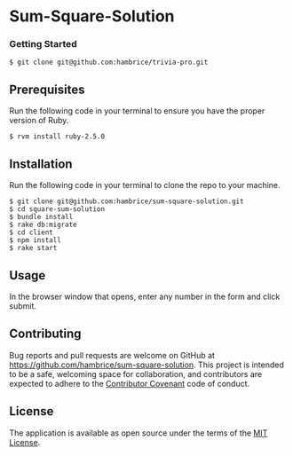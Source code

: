 # Sum-Square-Solution


### Getting Started

    $ git clone git@github.com:hambrice/trivia-pro.git

## Prerequisites
Run the following code in your terminal to ensure you have the proper version of Ruby.

    $ rvm install ruby-2.5.0

## Installation
Run the following code in your terminal to clone the repo to your machine.

    $ git clone git@github.com:hambrice/sum-square-solution.git
    $ cd square-sum-solution
    $ bundle install
    $ rake db:migrate
    $ cd client
    $ npm install
    $ rake start

## Usage
In the browser window that opens, enter any number in the form and click submit.

## Contributing

Bug reports and pull requests are welcome on GitHub at https://github.com/hambrice/sum-square-solution. This project is intended to be a safe, welcoming space for collaboration, and contributors are expected to adhere to the [Contributor Covenant](contributor-covenant.org) code of conduct.

## License

The application is available as open source under the terms of the [MIT License](http://opensource.org/licenses/MIT).
